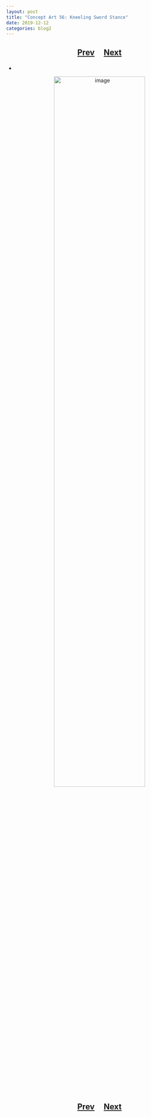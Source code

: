 ```yaml
---
layout: post
title: "Concept Art 56: Kneeling Sword Stance"
date: 2019-12-12
categories: blog2
---
```


<h2>
  <p style="text-align:center;">
    <a href="/wingsofthechorus/archive/2019/12/11/conceptart55">Prev</a>
    &nbsp;&nbsp;&nbsp;
    <a href="/wingsofthechorus/archive/2019/12/13/conceptart57">Next</a>
  </p>
</h2>

-

<p style="text-align:center;">
  <img src="/wingsofthechorus/images/conceptart/ca56.png" width="70%" alt="image"/>
</p>

<h2>
  <p style="text-align:center;">
    <a href="/wingsofthechorus/archive/2019/12/11/conceptart55">Prev</a>
    &nbsp;&nbsp;&nbsp;
    <a href="/wingsofthechorus/archive/2019/12/13/conceptart57">Next</a>
  </p>
</h2>
